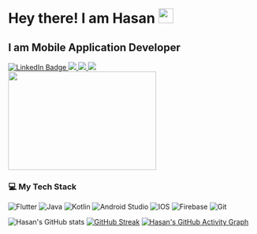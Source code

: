 
<!--
**hassanjani/hassanjani** is a ✨ _special_ ✨ repository because its `README.md` (this file) appears on your GitHub profile.

Here are some ideas to get you started:

- 🔭 I’m currently working on ...
- 🌱 I’m currently learning ...
- 👯 I’m looking to collaborate on ...
- 🤔 I’m looking for help with ...
- 💬 Ask me about ...
- 📫 How to reach me: ...
- 😄 Pronouns: ...
- ⚡ Fun fact: ...
-->
# Hey there! I am Hasan <img src="https://media.giphy.com/media/hvRJCLFzcasrR4ia7z/giphy.gif" width="30px"/>
##  I am Mobile Application Developer


<div id="badges">
  <a href="your-linkedin-URL">
    <img src="https://img.shields.io/badge/LinkedIn-blue?style=for-the-badge&logo=linkedin&logoColor=white" alt="LinkedIn Badge"/>
  </a>
   <a href="your-linkedin-URL">
         <img src="https://img.shields.io/badge/Portfolio-%23000000.svg?style=for-the-badge&logo=firefox&logoColor=#FF7139"/>
  </a>
  <a href="your-linkedin-URL">
         <img src="https://img.shields.io/badge/Instagram-%23E4405F.svg?style=for-the-badge&logo=Instagram&logoColor=white"/>
  </a>
  <a href="your-linkedin-URL">
         <img src="https://img.shields.io/badge/Facebook-%231877F2.svg?style=for-the-badge&logo=Facebook&logoColor=white"/>
  </a>
  

</div>
<div id="header" align="start">
  <img src="https://media.giphy.com/media/ACzsN9dhQuOZ6RYXcM/giphy.gif" width="300" height="200"/>
<!--     <img src="https://media.giphy.com/media/M9gbBd9nbDrOTu1Mqx/giphy.gif" width="100"/> -->
  
  <br>

  
</div>

 <!-- Tech Stack -->
### :computer: My Tech Stack
![Flutter](https://img.shields.io/badge/Flutter-%2302569B.svg?style=for-the-badge&logo=Flutter&logoColor=white)
![Java](https://img.shields.io/badge/java-%23ED8B00.svg?style=for-the-badge&logo=java&logoColor=white)
![Kotlin](https://img.shields.io/badge/kotlin-%230095D5.svg?style=for-the-badge&logo=kotlin&logoColor=white)
![Android Studio](https://img.shields.io/badge/Android%20Studio-3DDC84.svg?style=for-the-badge&logo=android-studio&logoColor=white)
![IOS](https://img.shields.io/badge/iOS-000000?style=for-the-badge&logo=ios&logoColor=white)
![Firebase](https://img.shields.io/badge/firebase-%23039BE5.svg?style=for-the-badge&logo=firebase)
![Git](https://img.shields.io/badge/git-%23F05033.svg?style=for-the-badge&logo=git&logoColor=white)





![Hasan's GitHub stats](https://github-readme-stats.vercel.app/api?username=hassanjani&count_private=true&show_icons=true&theme=github_dark&hide_border=true&custom_title=Hasan's%20GitHub%20Stats)
[![GitHub Streak](https://github-readme-streak-stats.herokuapp.com/?user=hassanjani&theme=github-dark-blue&hide_border=true)](https://git.io/streak-stats)
[![Hasan's GitHub Activity Graph](https://activity-graph.herokuapp.com/graph?username=hassanjani&bg_color=0D1117&color=FFFFFF&line=4B8DDA&point=1F6FEB&custom_title=Hasan's%20Contribution%20Graph&hide_border=true)](https://github.com/ashutosh00710/github-readme-activity-graph)



